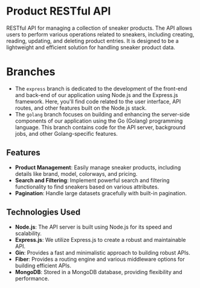 # Product RESTful API
RESTful API for managing a collection of sneaker products. The API allows users to perform various operations related to sneakers, including creating, reading, updating, and deleting product entries. It is designed to be a lightweight and efficient solution for handling sneaker product data.

# Branches
- The `express` branch is dedicated to the development of the front-end and back-end of our application using Node.js and the Express.js framework. Here, you'll find code related to the user interface, API routes, and other features built on the Node.js stack.
- The `golang` branch focuses on building and enhancing the server-side components of our application using the Go (Golang) programming language. This branch contains code for the API server, background jobs, and other Golang-specific features.

## Features
- **Product Management**: Easily manage sneaker products, including details like brand, model, colorways, and pricing.
- **Search and Filtering**: Implement powerful search and filtering functionality to find sneakers based on various attributes.
- **Pagination**: Handle large datasets gracefully with built-in pagination.

## Technologies Used
- **Node.js**: The API server is built using Node.js for its speed and scalability.
- **Express.js**: We utilize Express.js to create a robust and maintainable API.
- **Gin**: Provides a fast and minimalistic approach to building robust APIs.
- **Fiber**: Provides a routing engine and various middleware options for building efficient APIs.
- **MongoDB**: Stored in a MongoDB database, providing flexibility and performance.
